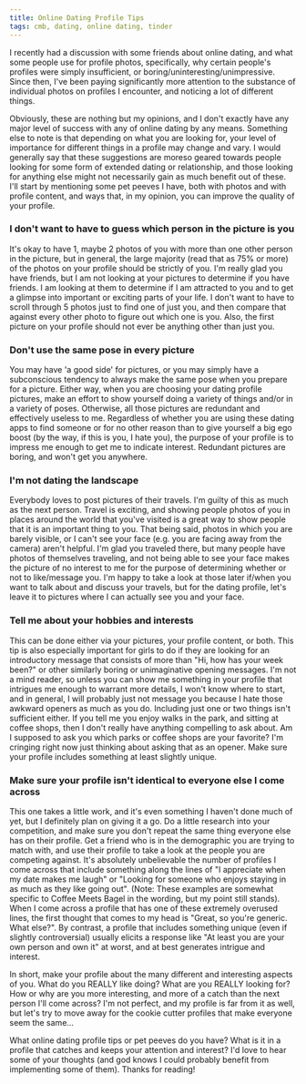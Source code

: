 ```yaml
---
title: Online Dating Profile Tips
tags: cmb, dating, online dating, tinder
---
```


I recently had a discussion with some friends about online dating, and what
some people use for profile photos, specifically, why certain people's profiles
were simply insufficient, or boring/uninteresting/unimpressive. Since then,
I've been paying significantly more attention to the substance of individual
photos on profiles I encounter, and noticing a lot of different things.

Obviously, these are nothing but my opinions, and I don't exactly have any
major level of success with any of online dating by any means. Something else
to note is that depending on what you are looking for, your level of importance
for different things in a profile may change and vary. I would generally say
that these suggestions are moreso geared towards people looking for some form
of extended dating or relationship, and those looking for anything else might
not necessarily gain as much benefit out of these. I'll start by mentioning
some pet peeves I have, both with photos and with profile content, and ways
that, in my opinion, you can improve the quality of your profile.

### I don't want to have to guess which person in the picture is you

It's okay to have 1, maybe 2 photos of you with more than one other person in
the picture, but in general, the large majority (read that as 75% or more) of
the photos on your profile should be strictly of you. I'm really glad you have
friends, but I am not looking at your pictures to determine if you have
friends. I am looking at them to determine if I am attracted to you and to get
a glimpse into important or exciting parts of your life. I don't want to have
to scroll through 5 photos just to find one of just you, and then compare that
against every other photo to figure out which one is you. Also, the first
picture on your profile should not ever be anything other than just you.

### Don't use the same pose in every picture

You may have 'a good side' for pictures, or you may simply have a subconscious 
tendency to always make the same pose when you prepare for a picture. Either
way, when you are choosing your dating profile pictures, make an effort to show
yourself doing a variety of things and/or in a variety of poses. Otherwise, all
those pictures are redundant and effectively useless to me. Regardless of
whether you are using these dating apps to find someone or for no other reason
than to give yourself a big ego boost (by the way, if this is you, I hate you),
the purpose of your profile is to impress me enough to get me to indicate
interest. Redundant pictures are boring, and won't get you anywhere.

### I'm not dating the landscape

Everybody loves to post pictures of their travels. I'm guilty of this as much
as the next person. Travel is exciting, and showing people photos of you in
places around the world that you've visited is a great way to show people that
it is an important thing to you. That being said, photos in which you are
barely visible, or I can't see your face (e.g. you are facing away from the
camera) aren't helpful. I'm glad you traveled there, but many people have
photos of themselves traveling, and not being able to see your face makes the
picture of no interest to me for the purpose of determining whether or not to
like/message you. I'm happy to take a look at those later if/when you want to
talk about and discuss your travels, but for the dating profile, let's leave it
to pictures where I can actually see you and your face.

### Tell me about your hobbies and interests

This can be done either via your pictures, your profile content, or both. This
tip is also especially important for girls to do if they are looking for an
introductory message that consists of more than "Hi, how has your week been?"
or other similarly boring or unimaginative opening messages. I'm not a mind
reader, so unless you can show me something in your profile that intrigues me
enough to warrant more details, I won't know where to start, and in general, I
will probably just not message you because I hate those awkward openers as much
as you do. Including just one or two things isn't sufficient either. If you
tell me you enjoy walks in the park, and sitting at coffee shops, then I don't
really have anything compelling to ask about. Am I supposed to ask you which
parks or coffee shops are your favorite? I'm cringing right now just thinking
about asking that as an opener. Make sure your profile includes something at
least slightly unique.

### Make sure your profile isn't identical to everyone else I come across

This one takes a little work, and it's even something I haven't done much of
yet, but I definitely plan on giving it a go. Do a little research into your
competition, and make sure you don't repeat the same thing everyone else has on
their profile. Get a friend who is in the demographic you are trying to match
with, and use their profile to take a look at the people you are competing
against. It's absolutely unbelievable the number of profiles I come across that
include something along the lines of "I appreciate when my date makes me laugh"
or "Looking for someone who enjoys staying in as much as they like going out".
(Note: These examples are somewhat specific to Coffee Meets Bagel in the
wording, but my point still stands). When I come across a profile that has one
of these extremely overused lines, the first thought that comes to my head is
"Great, so you're generic. What else?". By contrast, a profile that includes
something unique (even if slightly controversial) usually elicits a response
like "At least you are your own person and own it" at worst, and at best
generates intrigue and interest.

In short, make your profile about the many different and interesting aspects of
you. What do you REALLY like doing? What are you REALLY looking for? How or why
are you more interesting, and more of a catch than the next person I'll come
across? I'm not perfect, and my profile is far from it as well, but let's try
to move away for the cookie cutter profiles that make everyone seem the same...

What online dating profile tips or pet peeves do you have? What is it in a
profile that catches and keeps your attention and interest? I'd love to hear
some of your thoughts (and god knows I could probably benefit from
implementing some of them). Thanks for reading!
